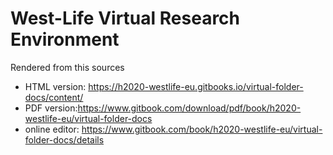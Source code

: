 # West-Life Virtual Research Environment

Rendered from this sources
* HTML version: https://h2020-westlife-eu.gitbooks.io/virtual-folder-docs/content/
* PDF version:https://www.gitbook.com/download/pdf/book/h2020-westlife-eu/virtual-folder-docs
* online editor: https://www.gitbook.com/book/h2020-westlife-eu/virtual-folder-docs/details







